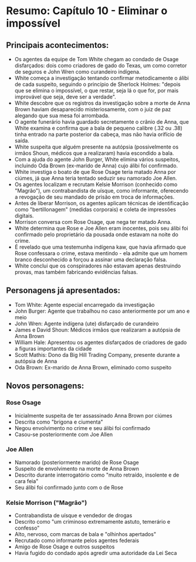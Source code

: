 # Resumo: Capítulo 10 - Eliminar o impossível

## Principais acontecimentos:
- Os agentes da equipe de Tom White chegam ao condado de Osage disfarçados: dois como criadores de gado do Texas, um como corretor de seguros e John Wren como curandeiro indígena.
- White começa a investigação tentando confirmar metodicamente o álibi de cada suspeito, seguindo o princípio de Sherlock Holmes: "depois que se elimina o impossível, o que restar, seja lá o que for, por mais improvável que seja, deve ser a verdade".
- White descobre que os registros da investigação sobre a morte de Anna Brown haviam desaparecido misteriosamente, com o juiz de paz alegando que sua mesa foi arrombada.
- O agente funerário havia guardado secretamente o crânio de Anna, que White examina e confirma que a bala de pequeno calibre (.32 ou .38) tinha entrado na parte posterior da cabeça, mas não havia orifício de saída.
- White suspeita que alguém presente na autópsia (possivelmente os irmãos Shoun, médicos que a realizaram) havia escondido a bala.
- Com a ajuda do agente John Burger, White elimina vários suspeitos, incluindo Oda Brown (ex-marido de Anna) cujo álibi foi confirmado.
- White investiga o boato de que Rose Osage teria matado Anna por ciúmes, já que Anna teria tentado seduzir seu namorado Joe Allen.
- Os agentes localizam e recrutam Kelsie Morrison (conhecido como "Magrão"), um contrabandista de uísque, como informante, oferecendo a revogação de seu mandado de prisão em troca de informações.
- Antes de liberar Morrison, os agentes aplicam técnicas de identificação como "bertillonagem" (medidas corporais) e coleta de impressões digitais.
- Morrison conversa com Rose Osage, que nega ter matado Anna.
- White determina que Rose e Joe Allen eram inocentes, pois seu álibi foi confirmado pelo proprietário da pousada onde estavam na noite do crime.
- É revelado que uma testemunha indígena kaw, que havia afirmado que Rose confessara o crime, estava mentindo - ela admite que um homem branco desconhecido a forçou a assinar uma declaração falsa.
- White conclui que os conspiradores não estavam apenas destruindo provas, mas também fabricando evidências falsas.

## Personagens já apresentados:
- Tom White: Agente especial encarregado da investigação
- John Burger: Agente que trabalhou no caso anteriormente por um ano e meio
- John Wren: Agente indígena (ute) disfarçado de curandeiro
- James e David Shoun: Médicos irmãos que realizaram a autópsia de Anna Brown
- William Hale: Apresentou os agentes disfarçados de criadores de gado a figuras importantes da cidade
- Scott Mathis: Dono da Big Hill Trading Company, presente durante a autópsia de Anna
- Oda Brown: Ex-marido de Anna Brown, eliminado como suspeito

## Novos personagens:

### Rose Osage
- Inicialmente suspeita de ter assassinado Anna Brown por ciúmes
- Descrita como "brigona e ciumenta"
- Negou envolvimento no crime e seu álibi foi confirmado
- Casou-se posteriormente com Joe Allen

### Joe Allen
- Namorado (posteriormente marido) de Rose Osage
- Suspeito de envolvimento na morte de Anna Brown
- Descrito durante interrogatório como "muito retraído, insolente e de cara feia"
- Seu álibi foi confirmado junto com o de Rose

### Kelsie Morrison ("Magrão")
- Contrabandista de uísque e vendedor de drogas
- Descrito como "um criminoso extremamente astuto, temerário e confesso"
- Alto, nervoso, com marcas de bala e "olhinhos apertados"
- Recrutado como informante pelos agentes federais
- Amigo de Rose Osage e outros suspeitos
- Havia fugido do condado após agredir uma autoridade da Lei Seca 